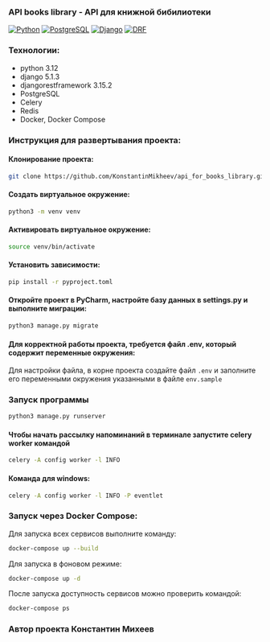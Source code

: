 ### API books library - API для книжной бибилиотеки

[![Python](https://img.shields.io/badge/-Python-464646?style=flat-square&logo=Python)](https://www.python.org/)
[![PostgreSQL](https://img.shields.io/badge/-PostgreSQL-464646?style=flat-square&logo=PostgreSQL)](https://www.postgresql.org/)
[![Django](https://img.shields.io/badge/-Django-464646?style=flat-square&logo=Django)](https://www.djangoproject.com/)
[![DRF](https://img.shields.io/badge/-DRF-464646?style=flat-square&logo=django-rest-framework)](https://www.django-rest-framework.org/)
### Технологии:
- python 3.12
- django 5.1.3
- djangorestframework 3.15.2
- PostgreSQL
- Celery
- Redis
- Docker, Docker Compose

### Инструкция для развертывания проекта:

#### Клонирование проекта:

```bash
git clone https://github.com/KonstantinMikheev/api_for_books_library.git
```

#### Создать виртуальное окружение:

```bash
python3 -m venv venv
```

#### Активировать виртуальное окружение:

```bash
source venv/bin/activate
```

#### Установить зависимости:

```bash
pip install -r pyproject.toml
```

#### Откройте проект в PyCharm, настройте базу данных в settings.py и выполните миграции:

```bash
python3 manage.py migrate
```

#### Для корректной работы проекта, требуется файл .env, который содержит переменные окружения:

Для настройки файла, в корне проекта создайте файл `.env` и заполните его переменными окружения указанными в файле `env.sample`

### Запуск программы

```bash
python3 manage.py runserver
```

#### Чтобы начать рассылку напоминаний в терминале запустите celery worker командой

```bash
celery -A config worker -l INFO
```
#### Команда для windows:

```bash
celery -A config worker -l INFO -P eventlet
```

### Запуск через Docker Compose:

Для запуска всех сервисов выполните команду:
```bash
docker-compose up --build
```
Для запуска в фоновом режиме:
```bash
docker-compose up -d
```
После запуска доступность сервисов можно проверить командой:
```bash
docker-compose ps
```

### Автор проекта Константин Михеев
